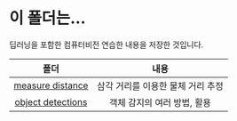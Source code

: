 # 이 폴더는...
딥러닝을 포함한 컴퓨터비전 연습한 내용을 저장한 것입니다.

|폴더|내용|
|:---:|:---:|
|[measure distance](https://github.com/sglee487/ComputerVisions/tree/master/mask_rcnn/measure%20distance)|삼각 거리를 이용한 물체 거리 추정|
|[object detections](https://github.com/sglee487/ComputerVisions/tree/master/mask_rcnn/object%20detections)|객체 감지의 여러 방법, 활용|
